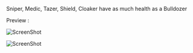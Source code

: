 Sniper, Medic, Tazer, Shield, Cloaker have as much health as a Bulldozer

Preview :

![ScreenShot](http://i.imgur.com/4uiuLcs.jpg)

![ScreenShot](http://i.imgur.com/53iARZn.jpg)